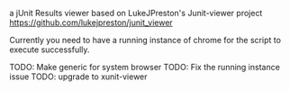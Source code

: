 a jUnit Results viewer based on LukeJPreston's Junit-viewer project
https://github.com/lukejpreston/junit_viewer

Currently you need to have a running instance of chrome for the script to execute successfully. 

TODO: Make generic for system browser
TODO: Fix the running instance issue
TODO: upgrade to xunit-viewer
